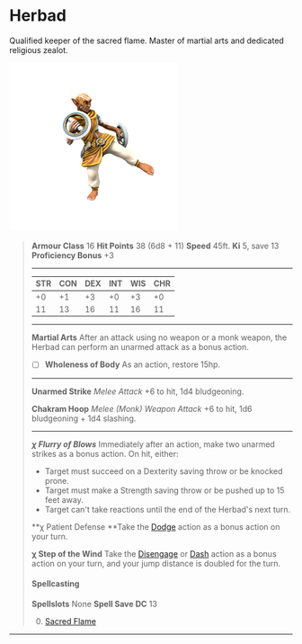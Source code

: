 # Herbad
Qualified keeper of the sacred flame. Master of martial arts and dedicated religious zealot.

![](../../../../_assets/mobs/herbad.png)

> **Armour Class** 16
> **Hit Points** 38 (6d8 + 11)
> **Speed** 45ft.
> **Ki** 5, save 13
> **Proficiency Bonus** +3
>
> ---
>
> | STR  | CON  | DEX  | INT  | WIS  | CHR  |
> | ---- | ---- | ---- | ---- | ---- | ---- |
> | +0   | +1   | +3   | +0   | +3   | +0   |
> | 11   | 13   | 16   | 11   | 16   | 11   |
>
> ---
>
> **Martial Arts** After an attack using no weapon or a monk weapon, the Herbad can perform an unarmed attack as a bonus action.
>
> - [ ] **Wholeness of Body** As an action, restore 15hp.
>
> ---
>
> **Unarmed Strike** *Melee Attack* +6 to hit, 1d4 bludgeoning.
>
> **Chakram Hoop** *Melee (Monk) Weapon Attack* +6 to hit, 1d6 bludgeoning + 1d4 slashing.
>
> ---
>
> ***χ Flurry of Blows*** Immediately after an action, make two unarmed strikes as a bonus action. On hit, either:
>
> - Target must succeed on a Dexterity saving throw or be knocked prone.
> - Target must make a Strength saving throw or be pushed up to 15 feet away.
> - Target can't take reactions until the end of  the Herbad's next turn.
>
> **χ Patient Defense **Take the [Dodge](https://www.dndbeyond.com/sources/basic-rules/combat#Dodge) action as a bonus action on your turn.
>
> **χ Step of the Wind** Take the [Disengage](https://www.dndbeyond.com/sources/basic-rules/combat#Disengage) or [Dash](https://www.dndbeyond.com/sources/basic-rules/combat#Dash) action as a bonus action on your turn, and your jump distance is doubled for the turn.
>
> #### Spellcasting
>
> **Spellslots** None
> **Spell Save DC** 13
>
> 0. [Sacred Flame](https://www.dndbeyond.com/spells/sacred-flame)

---